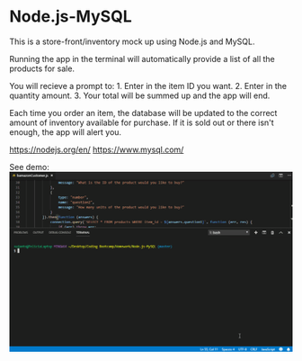 # Node.js-MySQL

This is a store-front/inventory mock up using Node.js and MySQL.

Running the app in the terminal will automatically provide a list of all the products for sale.

You will recieve a prompt to:
    1. Enter in the item ID you want.
    2. Enter in the quantity amount.
    3. Your total will be summed up and the app will end.

Each time you order an item, the database will be updated to the correct amount of inventory available for purchase.  If it is sold out or there isn't enough, the app will alert you.

https://nodejs.org/en/
https://www.mysql.com/


See demo:
![alt-text](https://github.com/felsuna/Node.js-MySQL/blob/master/Node.js%20&%20MySQL.gif?raw=true)